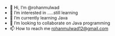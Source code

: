 - 👋 Hi, I’m @rohanmulwad
- 👀 I’m interested in .....still learning
- 🌱 I’m currently learning Java 
- 💞️ I’m looking to collaborate on Java programming
- 📫 How to reach me rohanmulwad12@gmail.com

<!---
rohanmulwad/rohanmulwad is a ✨ special ✨ repository because its `README.md` (this file) appears on your GitHub profile.
You can click the Preview link to take a look at your changes.
--->
